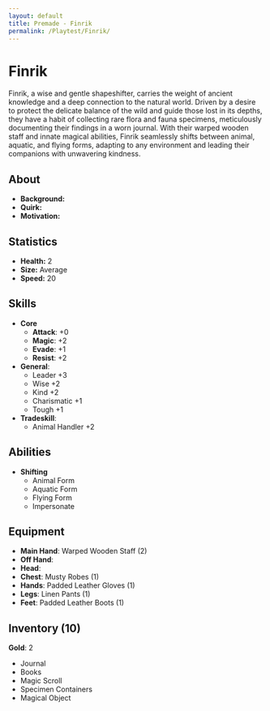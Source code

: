 ```yaml
---
layout: default
title: Premade - Finrik
permalink: /Playtest/Finrik/
---
```

# Finrik
Finrik, a wise and gentle shapeshifter, carries the weight of ancient knowledge and a deep connection to the natural world. Driven by a desire to protect the delicate balance of the wild and guide those lost in its depths, they have a habit of collecting rare flora and fauna specimens, meticulously documenting their findings in a worn journal. With their warped wooden staff and innate magical abilities, Finrik seamlessly shifts between animal, aquatic, and flying forms, adapting to any environment and leading their companions with unwavering kindness.
## About
- **Background:** 
- **Quirk:** 
- **Motivation:** 
## Statistics
- **Health:** 2
- **Size:** Average
- **Speed:** 20
## Skills
- **Core**
	- **Attack**: +0
	- **Magic**: +2
	- **Evade**: +1
	- **Resist**: +2
- **General**:
	- Leader +3
	- Wise +2
	- Kind +2
	- Charismatic +1
	- Tough +1
- **Tradeskill**:
	- Animal Handler +2
## Abilities
- **Shifting**
	- Animal Form
	- Aquatic Form
	- Flying Form
	- Impersonate
## Equipment
- **Main Hand**: Warped Wooden Staff (2)
- **Off Hand**:
- **Head**:
- **Chest**: Musty Robes (1)
- **Hands**: Padded Leather Gloves (1)
- **Legs**: Linen Pants (1)
- **Feet**: Padded Leather Boots (1)
## Inventory (10)
**Gold**: 2
- Journal
- Books
- Magic Scroll
- Specimen Containers
- Magical Object

